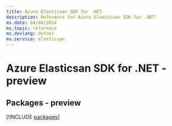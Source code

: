 ```yaml
---
title: Azure Elasticsan SDK for .NET
description: Reference for Azure Elasticsan SDK for .NET
ms.date: 04/04/2024
ms.topic: reference
ms.devlang: dotnet
ms.service: elasticsan
---
```

# Azure Elasticsan SDK for .NET - preview
## Packages - preview
[!INCLUDE [packages](elasticsan-index.md)]